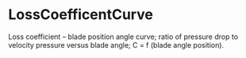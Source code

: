 LossCoefficentCurve
===================

Loss coefficient – blade position angle curve; ratio of pressure drop to velocity pressure versus blade angle; C = f (blade angle position).
